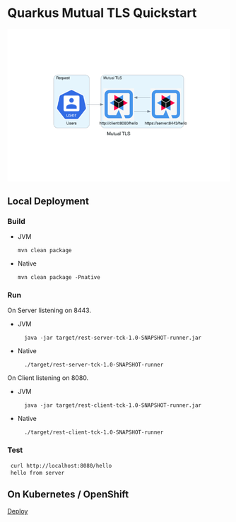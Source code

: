 # Quarkus Mutual TLS Quickstart

![mutual_tls.png](images/mutual_tls.png)

## Local Deployment

### Build

* JVM 
  ```
  mvn clean package
  ```
* Native
  ```
  mvn clean package -Pnative
  ```

### Run

On Server listening on 8443.

* JVM 
  ```
    java -jar target/rest-server-tck-1.0-SNAPSHOT-runner.jar
  ```
* Native
  ```
    ./target/rest-server-tck-1.0-SNAPSHOT-runner
  ```
 
On Client listening on 8080.

* JVM 
  ```
    java -jar target/rest-client-tck-1.0-SNAPSHOT-runner.jar
  ```
* Native
  ```
    ./target/rest-client-tck-1.0-SNAPSHOT-runner
  ```
  
### Test

```
 curl http://localhost:8080/hello
 hello from server
```

## On Kubernetes / OpenShift

[Deploy](./deploy/README.md)